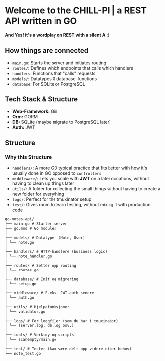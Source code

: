 # Welcome to the CHILL-PI | a REST API written in GO
**And Yes! it's a wordplay on REST with a silent A** :)

## How things are connected

- `main.go`: Starts the server and initiates routing
- `routes/`: Defines which endpoints that calls which handlers
- `handlers`: Functions that "calls" requests
- `models/`: Datatypes & database-functions
- `database`: For SQLite or PostgreSQL

## Tech Stack & Structure

- **Web-Framework:** Gin
- **Orm:** GORM
- **DB:** SQLite (maybe migrate to PostgreSQL later)
- **Auth:** JWT

## Structure

### Why this Structure

- `handlers/`: A more GO typical practice that fits better with how it's
  usually done in GO opposed to `controllers`
- `middleware/`: Lets you scale with **JWT** on a later occations,
  without having to clean up things later
- `utils/`: A folder for collecting the small things without having
  to create a new folder for everything
- `logs/`: Perfect for the tmuxinator setup
- `test/`: Gives room to learn testing, without mixing it with production code

```md
go-notes-api/
├── main.go # Starter server
├── go.mod # Go modules
│
├── models/ # Datatyper (Note, User)
│ └── note.go
│
├── handlers/ # HTTP-handlere (business logic)
│ └── note_handler.go
│
├── routes/ # Setter opp routing
│ └── routes.go
│
├── database/ # Init og migrering
│ └── setup.go
│
├── middleware/ # F.eks. JWT-auth senere
│ └── auth.go
│
├── utils/ # Hjelpefunksjoner
│ └── validator.go
│
├── logs/ # For loggfiler (som du har i tmuxinator)
│ └── (server.log, db.log osv.)
│
├── tools/ # Verktøy og scripts
│ └── scanempty/main.go
│
└── test/ # Tester (kan være delt opp videre etter behov)
└── note_test.go
```
